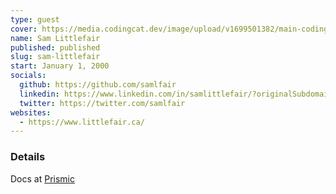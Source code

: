 ```yaml
---
type: guest
cover: https://media.codingcat.dev/image/upload/v1699501382/main-codingcatdev-photo/podcast-guest/sam-littlefair.jpg
name: Sam Littlefair
published: published
slug: sam-littlefair
start: January 1, 2000
socials:
  github: https://github.com/samlfair
  linkedin: https://www.linkedin.com/in/samlittlefair/?originalSubdomain=ca
  twitter: https://twitter.com/samlfair
websites:
  - https://www.littlefair.ca/
---
```


### Details

Docs at [Prismic](https://prismic.io/)
